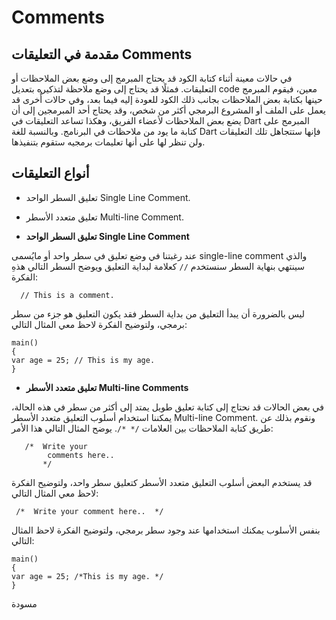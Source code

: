 # Comments


## مقدمة في التعليقات Comments

في حالات معينة أثناء كتابة الكود قد يحتاج المبرمج إلى وضع بعض الملاحظات أو التعليقات. فمثلًا قد يحتاج إلى وضع ملاحظة لتذكيره بتعديل code معين، فيقوم المبرمج حينها بكتابة بعض الملاحظات بجانب ذلك الكود للعودة إليه فيما بعد، وفي حالات أُخرى قد يعمل على الملف أو المشروع البرمجي أكثر من شخص، وقد يحتاج أحد المبرمجين إلى أن يضع بعض الملاحظات لأعضاء الفريق، وهكذا تساعد التعليقات في Dart المبرمج على كتابة ما يود من ملاحظات في البرنامج. وبالنسبة للغة Dart فإنها ستتجاهل تلك التعليقات ولن تنظر لها على أنها تعليمات برمجيه ستقوم بتنفيذها.


## أنواع التعليقات
- تعليق السطر الواحد Single Line Comment.
- تعليق متعدد الأسطر Multi-line Comment.


- **تعليق السطر الواحد Single Line Comment**

عند رغبتنا في وضع تعليق في سطر واحد أو مايُسمى single-line comment والذي سينتهي بنهاية السطر سنستخدم `//` كعلامة لبداية التعليق ويوضح السطر التالي هذهِ الفكرة:


      // This is a comment. 

     
ليس بالضرورة أن يبدأ التعليق من بداية السطر فقد يكون التعليق هو جزء من سطر برمجي، ولتوضيح الفكرة لاحظ معي المثال التالي:


    main()
    {
    var age = 25; // This is my age.
    }

    

- **تعليق متعدد الأسطر Multi-line Comments**

في بعض الحالات قد نحتاج إلى كتابة تعليق طويل يمتد إلى أكثر من سطر في هذه الحالة، يمكننا استخدام أسلوب التعليق متعدد الأسطر Multi-line Comment. ونقوم بذلك عن طريق كتابة الملاحظات بين العلامات  `/* */`. يوضح المثال التالي هذا الأمر:


       /*  Write your
            comments here..
           */

    
قد يستخدم البعض أسلوب التعليق متعدد الأسطر كتعليق سطر واحد، ولتوضيح الفكرة لاحظ معي المثال التالي:


     /*  Write your comment here..  */

      
بنفس الأسلوب يمكنك استخدامها عند وجود سطر برمجي، ولتوضيح الفكرة لاحظ المثال التالي:


    main()
    {
    var age = 25; /*This is my age. */
    }




مسودة

